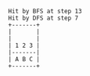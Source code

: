     Hit by BFS at step 13
    Hit by DFS at step 7
    +-------+
    |       |
    |       |
    | 1 2 3 |
    |-------|
    | A B C |
    +-------+